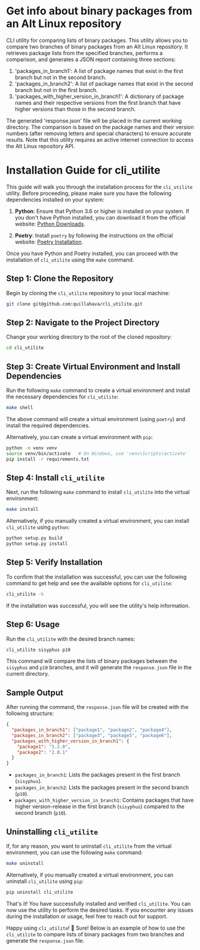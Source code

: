 # Get info about binary packages from an Alt Linux repository

CLI utility for comparing lists of binary packages. This utility allows you to compare two branches of binary packages from an Alt Linux repository. It retrieves package lists from the specified branches, performs a comparison, and generates a JSON report containing three sections:
1. 'packages_in_branch1': A list of package names that exist in the first branch but not in the second branch.
2. 'packages_in_branch2': A list of package names that exist in the second branch but not in the first branch.
3. 'packages_with_higher_version_in_branch1': A dictionary of package names and their respective versions from the first branch that have higher versions than those in the second branch.

The generated 'response.json' file will be placed in the current working directory. The comparison is based on the package names and their version numbers (after removing letters and special characters) to ensure accurate results. Note that this utility requires an active internet connection to access the Alt Linux repository API.

# Installation Guide for cli_utilite

This guide will walk you through the installation process for the `cli_utilite` utility. Before proceeding, please make sure you have the following dependencies installed on your system:

1. **Python**: Ensure that Python 3.6 or higher is installed on your system. If you don't have Python installed, you can download it from the official website: [Python Downloads](https://www.python.org/downloads/).

2. **Poetry**: Install `poetry` by following the instructions on the official website: [Poetry Installation](https://python-poetry.org/docs/#installation).

Once you have Python and Poetry installed, you can proceed with the installation of `cli_utilite` using the `make` command.

## Step 1: Clone the Repository

Begin by cloning the `cli_utilite` repository to your local machine:

```bash
git clone git@github.com:quillahava/cli_utilite.git
```

## Step 2: Navigate to the Project Directory

Change your working directory to the root of the cloned repository:

```bash
cd cli_utilite
```

## Step 3: Create Virtual Environment and Install Dependencies

Run the following `make` command to create a virtual environment and install the necessary dependencies for `cli_utilite`:

```bash
make shell
```

The above command will create a virtual environment (using `poetry`) and install the required dependencies.

Alternatively, you can create a virtual environment with `pip`:

```bash
python -m venv venv
source venv/bin/activate   # On Windows, use 'venv\Scripts\activate'
pip install -r requirements.txt
```

## Step 4: Install `cli_utilite`

Next, run the following `make` command to install `cli_utilite` into the virtual environment:

```bash
make install
```

Alternatively, if you manually created a virtual environment, you can install `cli_utilite` using `python`:

```bash
python setup.py build
python setup.py install
```

## Step 5: Verify Installation

To confirm that the installation was successful, you can use the following command to get help and see the available options for `cli_utilite`:

```bash
cli_utilite -h
```

If the installation was successful, you will see the utility's help information.

## Step 6: Usage

Run the `cli_utilite` with the desired branch names:

```bash
cli_utilite sisyphus p10
```

This command will compare the lists of binary packages between the `sisyphus` and `p10` branches, and it will generate the `response.json` file in the current directory.

## Sample Output

After running the command, the `response.json` file will be created with the following structure:

```json
{
  "packages_in_branch1": ["package1", "package2", "package4"],
  "packages_in_branch2": ["package3", "package5", "package6"],
  "packages_with_higher_version_in_branch1": {
    "package1": "1.2.0",
    "package2": "2.0.1"
  }
}
```

- `packages_in_branch1`: Lists the packages present in the first branch (`sisyphus`).
- `packages_in_branch2`: Lists the packages present in the second branch (`p10`).
- `packages_with_higher_version_in_branch1`: Contains packages that have higher version-release in the first branch (`sisyphus`) compared to the second branch (`p10`).

## Uninstalling `cli_utilite`

If, for any reason, you want to uninstall `cli_utilite` from the virtual environment, you can use the following `make` command:

```bash
make uninstall
```

Alternatively, if you manually created a virtual environment, you can uninstall `cli_utilite` using `pip`:

```bash
pip uninstall cli_utilite
```

That's it! You have successfully installed and verified `cli_utilite`. You can now use the utility to perform the desired tasks. If you encounter any issues during the installation or usage, feel free to reach out for support.

Happy using `cli_utilite`! 🚀
Sure! Below is an example of how to use the `cli_utilite` to compare lists of binary packages from two branches and generate the `response.json` file.
